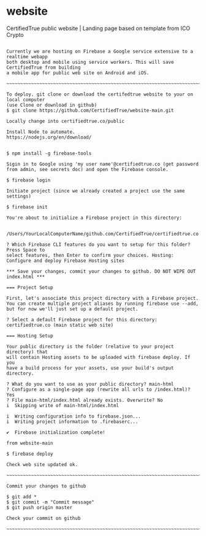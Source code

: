# website
CertifiedTrue public website | Landing page based on template from ICO Crypto 


~~~~~~~~~~~~~~~~~~~~~~~~~~~~~~~~~~~~~~~~~~~~~~~~~~~~~~~~~~~~~~~~~~~~~~~~~~~~~~

Currently we are hosting on Firebase a Google service extensive to a realtime webapp
both desktop and mobile using service workers. This will save CertifiedTrue from building 
a mobile app for public web site on Android and iOS.

~~~~~~~~~~~~~~~~~~~~~~~~~~~~~~~~~~~~~~~~~~~~~~~~~~~~~~~~~~~~~~~~~~~~~~~~~~~~~

To deploy. git clone or download the certifedtrue website to your on local computer 
(use Clone or download in github)
$ git clone https://github.com/CertifiedTrue/website-main.git

Locally change into certifiedtrue.co/public

Install Node to automate.
https://nodejs.org/en/download/


$ npm install -g firebase-tools

Sigin in to Google using 'my user name'@certifiedtrue.co (get password from admin, see secrets doc) and open the Firebase console.

$ firebase login

Initiate project (since we already created a project use the same settings)

$ firebase init 

You're about to initialize a Firebase project in this directory:

  /Users/YourLocalComputerName/github.com/CertifiedTrue/certifiedtrue.co

? Which Firebase CLI features do you want to setup for this folder? Press Space to
select features, then Enter to confirm your choices. Hosting: Configure and deploy Firebase Hosting sites

*** Save your changes, commit your changes to github. DO NOT WIPE OUT index.html ***

=== Project Setup

First, let's associate this project directory with a Firebase project.
You can create multiple project aliases by running firebase use --add, 
but for now we'll just set up a default project.

? Select a default Firebase project for this directory: certifiedtrue.co (main static web site) 

=== Hosting Setup

Your public directory is the folder (relative to your project directory) that
will contain Hosting assets to be uploaded with firebase deploy. If you
have a build process for your assets, use your build's output directory.

? What do you want to use as your public directory? main-html
? Configure as a single-page app (rewrite all urls to /index.html)? Yes
? File main-html/index.html already exists. Overwrite? No
i  Skipping write of main-html/index.html

i  Writing configuration info to firebase.json...
i  Writing project information to .firebaserc...

✔  Firebase initialization complete!

from website-main 

$ firebase deploy

Check web site updated ok. 

~~~~~~~~~~~~~~~~~~~~~~~~~~~~~~~~~~~~~~~~~~~~~~~~~~~~~~~~~~~~~~~~~~~~~~~~~~~~~

Commit your changes to github

$ git add *
$ git commit -m "Commit message"
$ git push origin master

Check your commit on github 

~~~~~~~~~~~~~~~~~~~~~~~~~~~~~~~~~~~~~~~~~~~~~~~~~~~~~~~~~~~~~~~~~~~~~~~~~~~~~









